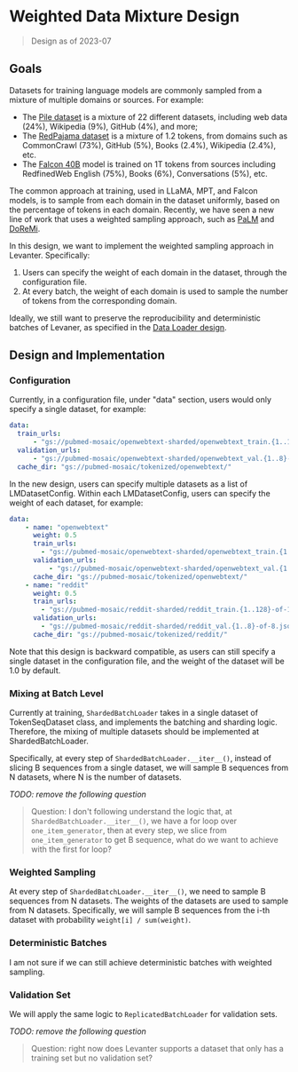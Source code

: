 # Weighted Data Mixture Design
> Design as of 2023-07

## Goals
Datasets for training language models are commonly sampled from a mixture of multiple domains or sources. 
For example:
- The [Pile dataset](https://pile.eleuther.ai/) is a mixture of 22 different datasets, including
web data (24%), Wikipedia (9%), GitHub (4%), and more;
- The [RedPajama dataset](https://huggingface.co/datasets/togethercomputer/RedPajama-Data-1T) is 
a mixture of 1.2 tokens, from domains such as CommonCrawl (73%), GitHub (5%), Books (2.4%), 
Wikipedia (2.4%), etc. 
- The [Falcon 40B](https://huggingface.co/tiiuae/falcon-40b) model is trained on 1T tokens from 
sources including RedfinedWeb English (75%), Books (6%), Conversations (5%), etc. 

The common approach at training, used in LLaMA, MPT, and Falcon models, is to sample from each domain in 
the dataset uniformly, based on the percentage of tokens in each domain. Recently, we have seen a new line 
of work that uses a weighted sampling approach, such as [PaLM](https://arxiv.org/abs/2204.02311) and 
[DoReMi](https://arxiv.org/abs/2305.10429). 

In this design, we want to implement the weighted sampling approach in Levanter. Specifically:
1. Users can specify the weight of each domain in the dataset, through the configuration file.
2. At every batch, the weight of each domain is used to sample the number of tokens from the 
corresponding domain.

Ideally, we still want to preserve the reproducibility and deterministic batches of Levaner, 
as specified in the [Data Loader design](Data-Loader-Design.md).


## Design and Implementation
### Configuration
Currently, in a configuration file, under "data" section, users would only specify a single dataset, 
for example:

```yaml
data:
  train_urls:
      - "gs://pubmed-mosaic/openwebtext-sharded/openwebtext_train.{1..128}-of-128.jsonl.gz"
  validation_urls:
      - "gs://pubmed-mosaic/openwebtext-sharded/openwebtext_val.{1..8}-of-8.jsonl.gz"
  cache_dir: "gs://pubmed-mosaic/tokenized/openwebtext/"
```

In the new design, users can specify multiple datasets as a list of LMDatasetConfig. Within
each LMDatasetConfig, users can specify the weight of each dataset, for example:

```yaml
data:
    - name: "openwebtext"
      weight: 0.5
      train_urls:
        - "gs://pubmed-mosaic/openwebtext-sharded/openwebtext_train.{1..128}-of-128.jsonl.gz"
      validation_urls:
          - "gs://pubmed-mosaic/openwebtext-sharded/openwebtext_val.{1..8}-of-8.jsonl.gz"
      cache_dir: "gs://pubmed-mosaic/tokenized/openwebtext/"
    - name: "reddit"
      weight: 0.5
      train_urls:
        - "gs://pubmed-mosaic/reddit-sharded/reddit_train.{1..128}-of-128.jsonl.gz"
      validation_urls:
        - "gs://pubmed-mosaic/reddit-sharded/reddit_val.{1..8}-of-8.jsonl.gz"
      cache_dir: "gs://pubmed-mosaic/tokenized/reddit/"
```

Note that this design is backward compatible, as users can still specify a single dataset in the
configuration file, and the weight of the dataset will be 1.0 by default.

### Mixing at Batch Level
Currently at training, `ShardedBatchLoader` takes in a single dataset of TokenSeqDataset class, 
and implements the batching and sharding logic. Therefore, the mixing of multiple datasets should 
be implemented at ShardedBatchLoader. 

Specifically, at every step of `ShardedBatchLoader.__iter__()`, instead of slicing B sequences from 
a single dataset, we will sample B sequences from N datasets, where N is the number of datasets.

*TODO: remove the following question*
> Question: I don't following understand the logic that, at `ShardedBatchLoader.__iter__()`, we have
a for loop over `one_item_generator`, then at every step, we slice from `one_item_generator` to get 
B sequence, what do we want to achieve with the first for loop?

### Weighted Sampling
At every step of `ShardedBatchLoader.__iter__()`, we need to sample B sequences from N datasets. 
The weights of the datasets are used to sample from N datasets. Specifically, we will sample
B sequences from the i-th dataset with probability `weight[i] / sum(weight)`. 

### Deterministic Batches
I am not sure if we can still achieve deterministic batches with weighted sampling.

### Validation Set
We will apply the same logic to `ReplicatedBatchLoader` for validation sets. 

*TODO: remove the following question*
> Question: right now does Levanter supports a dataset that only has a training set but no validation set?
